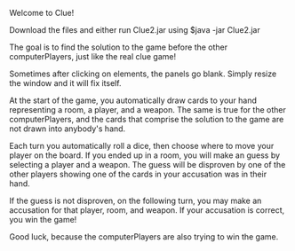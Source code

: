Welcome to Clue!

Download the files and either run Clue2.jar using $java -jar Clue2.jar

The goal is to find the solution to the game before the other computerPlayers, 
just like the real clue game!

Sometimes after clicking on elements, the panels go blank. Simply resize the window and it will fix itself.

At the start of the game, you automatically draw cards to your hand representing a room, a player, and a weapon.
The same is true for the other computerPlayers, and the cards that comprise the solution to the game are not drawn into anybody's hand.

Each turn you automatically roll a dice, then choose where to move your player on the board.
If you ended up in a room, you will make an guess by selecting a player and a weapon.
The guess will be disproven by one of the other players showing one of the cards in your accusation was in their hand.

If the guess is not disproven, on the following turn, you may make an accusation for that player, room, and weapon.
If your accusation is correct, you win the game!

Good luck, because the computerPlayers are also trying to win the game.
